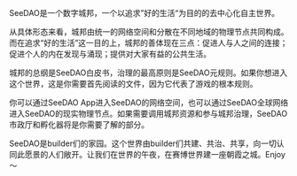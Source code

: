 SeeDAO是一个数字城邦，一个以追求”好的生活“为目的的去中心化自主世界。

从具体形态来看，城邦由统一的网络空间和分散在不同地域的物理节点共同构成。而在追求“好的生活”这一目的上，城邦的善体现在三点：促进人与人之间的连接；促进个人的内在发现与涌现；提供对大家有益的公共生活。

城邦的总纲是SeeDAO白皮书，治理的最高原则是SeeDAO元规则。如果你想进入这个世界，这是你需要首先阅读的文件，因为它代表了游戏的根本规则。

你可以通过SeeDAO App进入SeeDAO的网络空间，也可以通过SeeDAO全球网络进入SeeDAO的现实物理节点。如果需要调用城邦资源和参与城邦治理，SeeDAO市政厅和孵化器将是你需要了解的部分。

SeeDAO是builder们的家园。这个世界由builder们共建、共治、共享，向一切认同此愿景的人们敞开。让我们在世界的午夜，在赛博世界建一座朝霞之城。Enjoy～